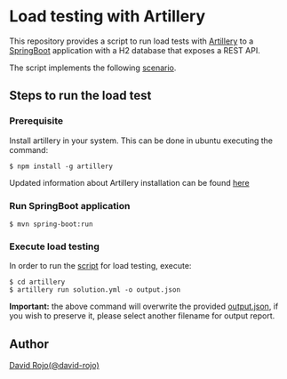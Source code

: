 # Load testing with Artillery

This repository provides a script to run load tests with [Artillery](https://artillery.io/) to a [SpringBoot](https://spring.io/projects/spring-boot) application with a H2 database that exposes a REST API. 

The script implements the following [scenario](doc/scenario.md).

## Steps to run the load test

### Prerequisite

Install artillery in your system. This can be done in ubuntu executing the command:

```
$ npm install -g artillery
```

Updated information about Artillery installation can be found [here](https://artillery.io/docs/guides/getting-started/installing-artillery.html)

### Run SpringBoot application

```
$ mvn spring-boot:run
```

### Execute load testing

In order to run the [script](artillery/solution.yml) for load testing, execute:

```
$ cd artillery
$ artillery run solution.yml -o output.json
```

**Important:** the above command will overwrite the provided [output.json](artillery/output.json), if you wish to preserve it, please select another filename for output report.

## Author

[David Rojo(@david-rojo)](https://github.com/david-rojo)
